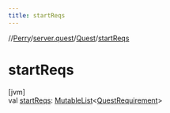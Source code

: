 ```yaml
---
title: startReqs
---
```

//[Perry](../../../index.html)/[server.quest](../index.html)/[Quest](index.html)/[startReqs](start-reqs.html)



# startReqs



[jvm]\
val [startReqs](start-reqs.html): [MutableList](https://kotlinlang.org/api/latest/jvm/stdlib/kotlin.collections/-mutable-list/index.html)&lt;[QuestRequirement](../-quest-requirement/index.html)&gt;




